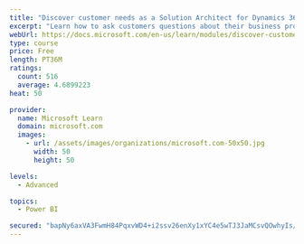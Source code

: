 ```yaml
---
title: "Discover customer needs as a Solution Architect for Dynamics 365 and Power Platform"
excerpt: "Learn how to ask customers questions about their business processes and feature requirements to create a viable solution."
webUrl: https://docs.microsoft.com/en-us/learn/modules/discover-customer-needs/
type: course
price: Free
length: PT36M
ratings:
  count: 516
  average: 4.6899223
heat: 50

provider:
  name: Microsoft Learn
  domain: microsoft.com
  images:
    - url: /assets/images/organizations/microsoft.com-50x50.jpg
      width: 50
      height: 50

levels:
  - Advanced

topics:
  - Power BI

secured: "bapNy6axVA3FwmH84PqxvWD4+i2ssv26enXy1xYC4e5wTJ3JaMCsvQOwhyIs//N7hp/nW5Zk5GMvpIG2/KJcubxsqwA0y4W7loVMxJDXYdggvPFVUcN8vIY5FsSTP3J0kljQxEoTFQaMgrWzl9uxIULp8mz/Qp29bXXTHXVL6yBgWE4Lp4qkfxAXv8ViSKKKXHWYZehuEuCZEmpdAiWeuW2RgFKRUKsUf0hErQ3GXkvwhnPEMCb8XQflje/TXYCnfE92lXYQ4d82PvLhrTc3YgJ/ELDC2ezkas64x71ThgBLmt0TSMV4TL89GKp3dmwZ+dofb8N6KtK5iJjkwDM37/DFY84S/X3aeFtmYSvRT5dnjcfA6OQEQr7jZXJNZ84hHIMuE5VowL8vkPRkutB9IcOgGPwAZp6XsVYRFboBllY=;MwJwt1RrXBZgF4+s2xKVlw=="
---
```


